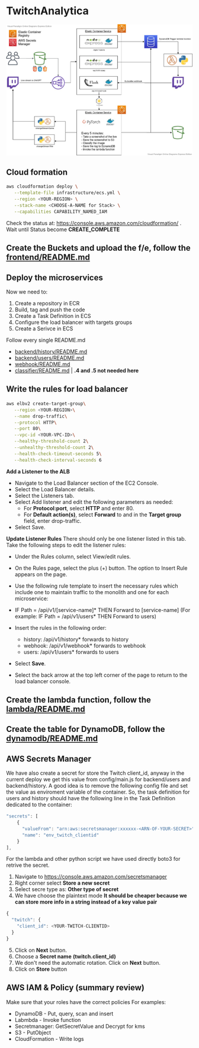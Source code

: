 # TwitchAnalytica

![structure](/structure.jpg)

## Cloud formation
```sh
aws cloudformation deploy \
   --template-file infrastructure/ecs.yml \
   --region <YOUR-REGION> \
   --stack-name <CHOOSE-A-NAME for Stack> \
   --capabilities CAPABILITY_NAMED_IAM
```

Check the status at: https://console.aws.amazon.com/cloudformation/ . 
Wait until Status become **CREATE_COMPLETE**

## Create the Buckets and upload the f/e, follow the [frontend/README.md](frontend/README.md)

## Deploy the microservices
Now we need to:
1. Create a repository in ECR
2. Build, tag and push the code
3. Create a Task Definition in ECS
4. Configure the load balancer with targets groups
5. Create a Serivce in ECS

Follow every single README.md
- [backend/history/README.md](backend/history/README.md)
- [backend/users/README.md](backend/users/README.md)
- [webhook/README.md](webhook/README.md)
- [classifier/README.md](classifier/README.md) | __.4 and .5 not needed here__

## Write the rules for load balancer
```sh
aws elbv2 create-target-group\
   --region <YOUR-REGION>\
   --name drop-traffic\
   --protocol HTTP\
   --port 80\
   --vpc-id <YOUR-VPC-ID>\
   --healthy-threshold-count 2\
   --unhealthy-threshold-count 2\
   --health-check-timeout-seconds 5\
   --health-check-interval-seconds 6
```

**Add a Listener to the ALB**

- Navigate to the Load Balancer section of the EC2 Console.
- Select the Load Balancer details.
- Select the Listeners tab.
- Select Add listener and edit the following parameters as needed:
  - For **Protocol:port**, select **HTTP** and enter 80.
  - For **Default action(s)**, select **Forward** to and in the **Target group** field, enter drop-traffic.
- Select Save.

**Update Listener Rules**
There should only be one listener listed in this tab. Take the following steps to edit the listener rules:

- Under the Rules column, select View/edit rules.
- On the Rules page, select the plus (+) button. The option to Insert Rule appears on the page. 
- Use the following rule template to insert the necessary rules which include one to maintain traffic to the monolith and one for each microservice:
- IF Path = /api/v1/[service-name]* THEN Forward to [service-name] (For example: IF Path = /api/v1/users* THEN Forward to users)
- Insert the rules in the following order:
  - history: /api/v1/history* forwards to history
  - webhook: /api/v1/webhook* forwards to webhook
  - users: /api/v1/users* forwards to users

- Select **Save**.
- Select the back arrow at the top left corner of the page to return to the load balancer console.

## Create the lambda function, follow the [lambda/README.md](lambda/README.md)

## Create the table for DynamoDB, follow the [dynamodb/README.md](dynamodb/README.md)

## AWS Secrets Manager
We have also create a secret for store the Twitch client_id, anyway in the current deploy we get this value from config/main.js for backend/users and backend/history. A good idea is to remove the following config file and set the value as enviroment variable of the container. So, the task definition for users and history should have the following line in the Task Definition dedicated to the container:
```js
"secrets": [
    {
      "valueFrom": "arn:aws:secretsmanager:xxxxxx-<ARN-OF-YOUR-SECRET>",
      "name": "env_twitch_clientid"
    }
],
```
For the lambda and other python script we have used directly boto3 for retrive the secret.

1. Navigate to https://console.aws.amazon.com/secretsmanager
2. Right corner select **Store a new secret**
3. Select secre type as: **Other type of secret**
4. We have choose the plaintext mode 
__It should be cheaper because we can store more info in a string instead of a key value pair__
```js
{
  "twitch": {
    "client_id": <YOUR-TWITCH-CLIENTID>
  }
}
```
5. Click on **Next** button.
6. Choose a **Secret name** __(twitch.client_id)__
7. We don't need the automatic rotation. Click on **Next** button.
8. Click on **Store** button

## AWS IAM & Policy (summary review)
Make sure that your roles have the correct policies
For examples:
- DynamoDB - Put, query, scan and insert
- Labmbda - Invoke function
- Secretmanager: GetSecretValue and Decrypt for kms
- S3 - PutObject
- CloudFormation - Write logs
